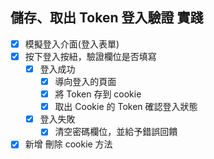 <h2>儲存、取出 Token 登入驗證 實踐</h2>

- [x]  模擬登入介面(登入表單)
- [x]  按下登入按紐，驗證欄位是否填寫
    - [x]  登入成功
        - [x]  導向登入的頁面
        - [x]  將 Token 存到 cookie
        - [x]  取出 Cookie 的 Token 確認登入狀態
    - [x]  登入失敗
        - [x]  清空密碼欄位，並給予錯誤回饋
- [x]  新增 刪除 cookie 方法